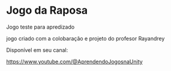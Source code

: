 # Jogo da Raposa
 Jogo teste para apredizado

jogo criado com a colobaração e projeto do profesor Rayandrey

Disponível em seu canal:

https://www.youtube.com/@AprendendoJogosnaUnity




